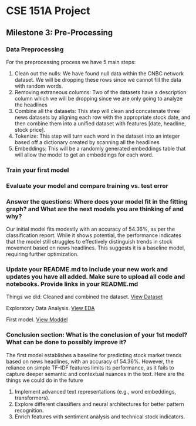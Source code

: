 # CSE 151A Project
## Milestone 3: Pre-Processing

### Data Preprocessing
For the preprocessing process we have 5 main steps:
1. Clean out the nulls: We have found null data within the CNBC network dataset. We will be dropping these rows since we cannot fill the data with random words. 
2. Removing extraneous columns: Two of the datasets have a description column which we will be dropping since we are only going to analyze the headlines
3. Combine all the datasets: This step will clean and concatenate three news datasets by aligning each row with the appropriate stock date, and then combine them into a unified dataset with features [date, headline, stock price].
5. Tokenize: This step will turn each word in the dataset into an integer based off a dictionary created by scanning all the headlines
6. Embeddings: This will be a randomly generated embeddings table that will allow the model to get an embeddings for each word. 

### Train your first model

### Evaluate your model and compare training vs. test error

### Answer the questions: Where does your model fit in the fitting graph? and What are the next models you are thinking of and why?

Our initial model fits modestly with an accuracy of 54.36%, as per the classification report. While it shows potential, the performance indicates that the model still struggles to effectively distinguish trends in stock movement based on news headlines. This suggests it is a baseline model, requiring further optimization.

### Update your README.md to include your new work and updates you have all added. Make sure to upload all code and notebooks. Provide links in your README.md

Things we did:
Cleaned and combined the dataset. [View Dataset](dataset/final_dataset.csv)

Exploratory Data Analysis. [View EDA](EDA.ipynb)

First model. [View Moddel](Model1.ipynb)

### Conclusion section: What is the conclusion of your 1st model? What can be done to possibly improve it?

The first model establishes a baseline for predicting stock market trends based on news headlines, with an accuracy of 54.36%. However, the reliance on simple TF-IDF features limits its performance, as it fails to capture deeper semantic and contextual nuances in the text. Here are the things we could do in the future
1. Implement advanced text representations (e.g., word embeddings, transformers).
1. Explore different classifiers and neural architectures for better pattern recognition.
1. Enrich features with sentiment analysis and technical stock indicators.